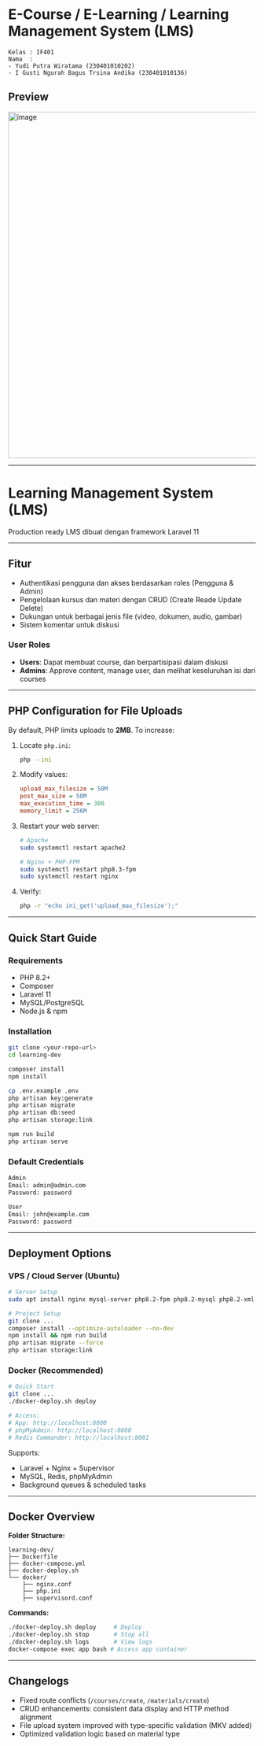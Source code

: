 # E-Course / E-Learning / Learning Management System (LMS)

```
Kelas : IF401
Nama  : 
- Yudi Putra Wiratama (230401010202)
- I Gusti Ngurah Bagus Trsina Andika (230401010136)
```


## Preview
<img width="1278" height="704" alt="image" src="https://github.com/user-attachments/assets/a1c2ac90-e4e4-40d6-9b4c-fd8abd2bea41" />


---

# Learning Management System (LMS)

Production ready LMS dibuat dengan framework Laravel 11

---

## Fitur

* Authentikasi pengguna dan akses berdasarkan roles (Pengguna & Admin)
* Pengelolaan kursus dan materi dengan CRUD (Create Reade Update Delete)
* Dukungan untuk berbagai jenis file (video, dokumen, audio, gambar)
* Sistem komentar untuk diskusi

### User Roles

* **Users**: Dapat membuat course, dan berpartisipasi dalam diskusi 
* **Admins**: Approve content, manage user, dan melihat keseluruhan isi dari courses

---

## PHP Configuration for File Uploads

By default, PHP limits uploads to **2MB**. To increase:

1. Locate `php.ini`:

   ```bash
   php --ini
   ```

2. Modify values:

   ```ini
   upload_max_filesize = 50M
   post_max_size = 50M
   max_execution_time = 300
   memory_limit = 256M
   ```

3. Restart your web server:

   ```bash
   # Apache
   sudo systemctl restart apache2

   # Nginx + PHP-FPM
   sudo systemctl restart php8.3-fpm
   sudo systemctl restart nginx
   ```

4. Verify:

   ```bash
   php -r "echo ini_get('upload_max_filesize');"
   ```

---

## Quick Start Guide

### Requirements

* PHP 8.2+
* Composer
* Laravel 11
* MySQL/PostgreSQL
* Node.js & npm

### Installation

```bash
git clone <your-repo-url>
cd learning-dev

composer install
npm install

cp .env.example .env
php artisan key:generate
php artisan migrate
php artisan db:seed
php artisan storage:link

npm run build
php artisan serve
```

### Default Credentials

```bash
Admin
Email: admin@admin.com
Password: password

User
Email: john@example.com
Password: password
```

---


## Deployment Options

###  VPS / Cloud Server (Ubuntu)

```bash
# Server Setup
sudo apt install nginx mysql-server php8.2-fpm php8.2-mysql php8.2-xml php8.2-zip php8.2-curl php8.2-mbstring -y

# Project Setup
git clone ...
composer install --optimize-autoloader --no-dev
npm install && npm run build
php artisan migrate --force
php artisan storage:link
```

### Docker (Recommended)

```bash
# Quick Start
git clone ...
./docker-deploy.sh deploy

# Access:
# App: http://localhost:8000
# phpMyAdmin: http://localhost:8080
# Redis Commander: http://localhost:8081
```

Supports:

* Laravel + Nginx + Supervisor
* MySQL, Redis, phpMyAdmin
* Background queues & scheduled tasks

---

## Docker Overview

**Folder Structure:**

```
learning-dev/
├── Dockerfile
├── docker-compose.yml
├── docker-deploy.sh
└── docker/
    ├── nginx.conf
    ├── php.ini
    ├── supervisord.conf
```

**Commands:**

```bash
./docker-deploy.sh deploy     # Deploy
./docker-deploy.sh stop       # Stop all
./docker-deploy.sh logs       # View logs
docker-compose exec app bash # Access app container
```

---

## Changelogs

* Fixed route conflicts (`/courses/create`, `/materials/create`)
* CRUD enhancements: consistent data display and HTTP method alignment
* File upload system improved with type-specific validation (MKV added)
* Optimized validation logic based on material type
